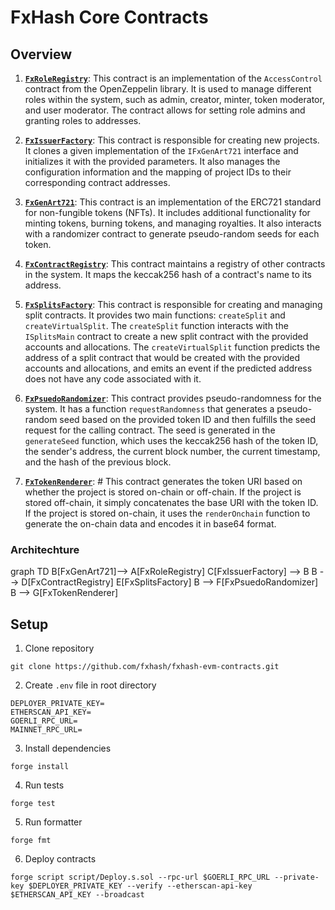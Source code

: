 # FxHash Core Contracts

## Overview

1.  **[`FxRoleRegistry`](src/registries/FxRoleRegistry.sol#L15-L31)**: This contract is an implementation of the `AccessControl` contract from the OpenZeppelin library. It is used to manage different roles within the system, such as admin, creator, minter, token moderator, and user moderator. The contract allows for setting role admins and granting roles to addresses.

2.  **[`FxIssuerFactory`](src/factories/FxIssuerFactory.sol#L12-L77)**: This contract is responsible for creating new projects. It clones a given implementation of the `IFxGenArt721` interface and initializes it with the provided parameters. It also manages the configuration information and the mapping of project IDs to their corresponding contract addresses.

3.  **[`FxGenArt721`](src/tokens/FxGenArt721.sol#L28-L285)**: This contract is an implementation of the ERC721 standard for non-fungible tokens (NFTs). It includes additional functionality for minting tokens, burning tokens, and managing royalties. It also interacts with a randomizer contract to generate pseudo-random seeds for each token.

4.  **[`FxContractRegistry`](src/registries/FxContractRegistry.sol#L8-L36)**: This contract maintains a registry of other contracts in the system. It maps the keccak256 hash of a contract's name to its address.

5.  **[`FxSplitsFactory`](src/factories/FxSplitsFactory.sol#L11-L29)**: This contract is responsible for creating and managing split contracts. It provides two main functions: `createSplit` and `createVirtualSplit`. The `createSplit` function interacts with the `ISplitsMain` contract to create a new split contract with the provided accounts and allocations. The `createVirtualSplit` function predicts the address of a split contract that would be created with the provided accounts and allocations, and emits an event if the predicted address does not have any code associated with it.

6.  **[`FxPsuedoRandomizer`](src/randomizers/FxPsuedoRandomizer.sol#L10-L25)**: This contract provides pseudo-randomness for the system. It has a function `requestRandomness` that generates a pseudo-random seed based on the provided token ID and then fulfills the seed request for the calling contract. The seed is generated in the `generateSeed` function, which uses the keccak256 hash of the token ID, the sender's address, the current block number, the current timestamp, and the hash of the previous block.

7.  **[`FxTokenRenderer`](src/renders/FxTokenRenderer.sol)**: # This contract generates the token URI based on whether the project is stored on-chain or off-chain. If the project is stored off-chain, it simply concatenates the base URI with the token ID. If the project is stored on-chain, it uses the `renderOnchain` function to generate the on-chain data and encodes it in base64 format.

### Architechture

graph TD
B[FxGenArt721]--> A[FxRoleRegistry]
C[FxIssuerFactory] --> B
B --> D[FxContractRegistry]
E[FxSplitsFactory]
B --> F[FxPsuedoRandomizer]
B --> G[FxTokenRenderer]

## Setup

1. Clone repository

```
git clone https://github.com/fxhash/fxhash-evm-contracts.git
```

2. Create `.env` file in root directory

```
DEPLOYER_PRIVATE_KEY=
ETHERSCAN_API_KEY=
GOERLI_RPC_URL=
MAINNET_RPC_URL=
```

3. Install dependencies

```
forge install
```

4. Run tests

```
forge test
```

5. Run formatter

```
forge fmt
```

6. Deploy contracts

```
forge script script/Deploy.s.sol --rpc-url $GOERLI_RPC_URL --private-key $DEPLOYER_PRIVATE_KEY --verify --etherscan-api-key $ETHERSCAN_API_KEY --broadcast
```
